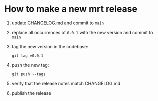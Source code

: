 # How to make a new mrt release

1. update [CHANGELOG.md](CHANGELOG.md) and commit to `main`
2. replace all occurrences of `0.0.1` with the new version and commit to `main`
3. tag the new version in the codebase:

       git tag v0.0.1
4. push the new tag:

       git push --tags
5. verify that the release notes match CHANGELOG.md
6. publish the release

